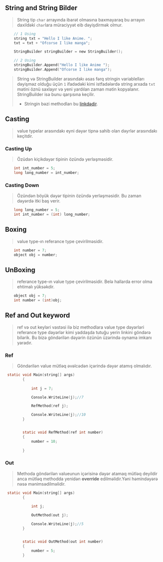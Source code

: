 ## String and String Bilder
> String tip `char` arrayında ibarət olmasına baxmayaraq bu arrayın daxildəki `char`lara müraciyyət eib dəyişdirmək olmur. 

```c
    // 1 Using
    string txt = "Hello I like Anime. ";
    txt = txt + "Ofcorse I like manga";

    StringBuilder stringBuilder = new StringBuilder();

    // 2 Using
    stringBuilder.Append("Hello I like Anime ");
    stringBuilder.Append("Ofcorse I like manga");

```

> String və StringBuilder arasındakı əsas fərq stringin variablelları dəyişməz olduğu üçün `1` ifadədəki kimi istfadələrdə string arxada `txt` mətini öznü saxlayır və yeni yardılan zaman mətin kopyalanır. StringBuilder isə bunu qarşısına keçilir.
> - Stringin bəzi methodları bu [linkdədir](https://github.com/DrMadWill/PragmatechCsharpProject/blob/main/MyResearch/CSharp/Documatation/Documatation.md#string-method).

## Casting
> value typelar arasındakı eyni dəyər tipnə sahib olan dəyrlər arasındakı keçitdir.

### Casting Up
> Özüdən kiçikdəyər tipinin özündə yerləşməsidir.

```c
    int int_number = 5;
    long long_number = int_number;
```
### Casting Down
> Özündən böyük dəyər tipinin özündə yerləşməsidir. Bu zaman dəyərdə itki baş verir.
```c
    long long_number = 5;
    int int_number = (int) long_number;
```

## Boxing 
> value type-ın referance type çevirilməsidir.
```c
    int number = 7;
    object obj = number;
```
## UnBoxing
> referance type-ın value type çevirilməsidir. Belə hallarda error olma ehtimalı yüksəkdir.

```c
    object obj = 7;
    int number = (int)obj;
```

## Ref and Out keyword
> ref və out keyləri vastəsi ilə biz methodlara value type dəyərləri referance type dəyərlər kimi yaddaşda tutuğu yerin linkini göndərə bilərik. Bu bizə göndərilən dəyərin özünün üzərində oynama imkanı yaradır. 
### Ref 
> Göndərilən value mütləq əvəlcədən içərində dəyər atamış olmalıdır.
```c
 static void Main(string[] args)
        {
           
            int j = 7;

            Console.WriteLine(j);//7

            RefMethod(ref j);

            Console.WriteLine(j);//10
        }


        static void RefMethod(ref int number)
        {
            number = 10;
            
        }
```

### Out 
> Methoda göndərilən valueunun içərisinə dəyər atamaq mütləq deyildir anca mütləq methodda yenidən **override** edilməlidir.Yəni həmindəyərə nəsə mənimsədilməlidir.

```c
 static void Main(string[] args)
        {
           
            int j;

            OutMethod(out j);

            Console.WriteLine(j);//5
        }


        static void OutMethod(out int number)
        {
            number = 5;
        }
```